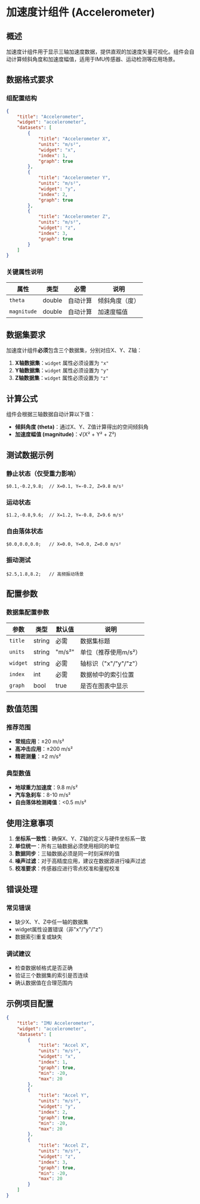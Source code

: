 # 加速度计组件 (Accelerometer)

## 概述

加速度计组件用于显示三轴加速度数据，提供直观的加速度矢量可视化。组件会自动计算倾斜角度和加速度幅值，适用于IMU传感器、运动检测等应用场景。

## 数据格式要求

### 组配置结构

```json
{
    "title": "Accelerometer",
    "widget": "accelerometer",
    "datasets": [
        {
            "title": "Accelerometer X",
            "units": "m/s²",
            "widget": "x",
            "index": 1,
            "graph": true
        },
        {
            "title": "Accelerometer Y", 
            "units": "m/s²",
            "widget": "y",
            "index": 2,
            "graph": true
        },
        {
            "title": "Accelerometer Z",
            "units": "m/s²", 
            "widget": "z",
            "index": 3,
            "graph": true
        }
    ]
}
```

### 关键属性说明

| 属性 | 类型 | 必需 | 说明 |
|------|------|------|------|
| `theta` | double | 自动计算 | 倾斜角度（度） |
| `magnitude` | double | 自动计算 | 加速度幅值 |

## 数据集要求

加速度计组件**必须**包含三个数据集，分别对应X、Y、Z轴：

1. **X轴数据集**：`widget` 属性必须设置为 `"x"`
2. **Y轴数据集**：`widget` 属性必须设置为 `"y"`  
3. **Z轴数据集**：`widget` 属性必须设置为 `"z"`

## 计算公式

组件会根据三轴数据自动计算以下值：

- **倾斜角度 (theta)**：通过X、Y、Z值计算得出的空间倾斜角
- **加速度幅值 (magnitude)**：√(X² + Y² + Z²)

## 测试数据示例

### 静止状态（仅受重力影响）
```
$0.1,-0.2,9.8;  // X=0.1, Y=-0.2, Z=9.8 m/s²
```

### 运动状态
```
$1.2,-0.8,9.6;  // X=1.2, Y=-0.8, Z=9.6 m/s²
```

### 自由落体状态
```
$0.0,0.0,0.0;   // X=0.0, Y=0.0, Z=0.0 m/s²
```

### 振动测试
```
$2.5,1.8,8.2;   // 高频振动场景
```

## 配置参数

### 数据集配置参数

| 参数 | 类型 | 默认值 | 说明 |
|------|------|---------|------|
| `title` | string | 必需 | 数据集标题 |
| `units` | string | "m/s²" | 单位（推荐使用m/s²） |
| `widget` | string | 必需 | 轴标识（"x"/"y"/"z"） |
| `index` | int | 必需 | 数据帧中的索引位置 |
| `graph` | bool | true | 是否在图表中显示 |

## 数值范围

### 推荐范围
- **常规应用**：±20 m/s²
- **高冲击应用**：±200 m/s²
- **精密测量**：±2 m/s²

### 典型数值
- **地球重力加速度**：9.8 m/s²
- **汽车急刹车**：8-10 m/s²
- **自由落体检测阈值**：<0.5 m/s²

## 使用注意事项

1. **坐标系一致性**：确保X、Y、Z轴的定义与硬件坐标系一致
2. **单位统一**：所有三轴数据必须使用相同的单位
3. **数据同步**：三轴数据必须是同一时刻采样的值
4. **噪声过滤**：对于高精度应用，建议在数据源进行噪声过滤
5. **校准要求**：传感器应进行零点校准和量程校准

## 错误处理

### 常见错误
- 缺少X、Y、Z中任一轴的数据集
- widget属性设置错误（非"x"/"y"/"z"）
- 数据索引重复或缺失

### 调试建议
- 检查数据帧格式是否正确
- 验证三个数据集的索引是否连续
- 确认数据值在合理范围内

## 示例项目配置

```json
{
    "title": "IMU Accelerometer",
    "widget": "accelerometer", 
    "datasets": [
        {
            "title": "Accel X",
            "units": "m/s²",
            "widget": "x",
            "index": 1,
            "graph": true,
            "min": -20,
            "max": 20
        },
        {
            "title": "Accel Y",
            "units": "m/s²", 
            "widget": "y",
            "index": 2,
            "graph": true,
            "min": -20,
            "max": 20
        },
        {
            "title": "Accel Z",
            "units": "m/s²",
            "widget": "z",
            "index": 3,
            "graph": true,
            "min": -20,
            "max": 20
        }
    ]
}
```